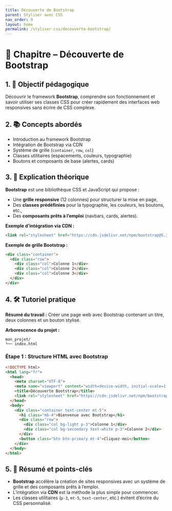 ```yaml
---
title: Découverte de Bootstrap
parent: Styliser avec CSS
nav_order: 9
layout: home
permalink: /styliser-css/decouverte-bootstrap/
---
```


# 📘 Chapitre – Découverte de Bootstrap

## 1. 🎯 Objectif pédagogique

Découvrir le framework **Bootstrap**, comprendre son fonctionnement et savoir utiliser ses classes CSS pour créer rapidement des interfaces web responsives sans écrire de CSS complexe.

## 2. 📚 Concepts abordés

* Introduction au framework Bootstrap
* Intégration de Bootstrap via CDN
* Système de grille (`container`, `row`, `col`)
* Classes utilitaires (espacements, couleurs, typographie)
* Boutons et composants de base (alertes, cards)

## 3. 🧠 Explication théorique

**Bootstrap** est une bibliothèque CSS et JavaScript qui propose :

* Une **grille responsive** (12 colonnes) pour structurer la mise en page,
* Des **classes prédéfinies** pour la typographie, les couleurs, les boutons, etc.,
* Des **composants prêts à l’emploi** (navbars, cards, alertes).

**Exemple d’intégration via CDN :**

```html
<link rel="stylesheet" href="https://cdn.jsdelivr.net/npm/bootstrap@5.3.2/dist/css/bootstrap.min.css">
```

**Exemple de grille Bootstrap :**

```html
<div class="container">
  <div class="row">
    <div class="col">Colonne 1</div>
    <div class="col">Colonne 2</div>
    <div class="col">Colonne 3</div>
  </div>
</div>
```

## 4. 🛠 Tutoriel pratique

**Résumé du travail :**
Créer une page web avec Bootstrap contenant un titre, deux colonnes et un bouton stylisé.

**Arborescence du projet :**

```
mon_projet/
└── index.html
```

### **Étape 1 : Structure HTML avec Bootstrap**

```html
<!DOCTYPE html>
<html lang="fr">
  <head>
    <meta charset="UTF-8">
    <meta name="viewport" content="width=device-width, initial-scale=1.0">
    <title>Découverte Bootstrap</title>
    <link rel="stylesheet" href="https://cdn.jsdelivr.net/npm/bootstrap@5.3.2/dist/css/bootstrap.min.css">
  </head>
  <body>
    <div class="container text-center mt-5">
      <h1 class="mb-4">Bienvenue avec Bootstrap</h1>
      <div class="row">
        <div class="col bg-light p-3">Colonne 1</div>
        <div class="col bg-secondary text-white p-3">Colonne 2</div>
      </div>
      <button class="btn btn-primary mt-4">Cliquez-moi</button>
    </div>
  </body>
</html>
```

## 5. 🧾 Résumé et points-clés

* **Bootstrap** accélère la création de sites responsives avec un système de grille et des composants prêts à l’emploi.
* L’intégration via **CDN** est la méthode la plus simple pour commencer.
* Les classes utilitaires (`p-3`, `mt-5`, `text-center`, etc.) évitent d’écrire du CSS personnalisé.

